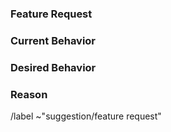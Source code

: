 ### Feature Request

### Current Behavior

### Desired Behavior

### Reason

/label ~"suggestion/feature request"
